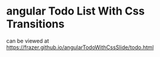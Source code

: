 # angular Todo List With Css Transitions

can be viewed at <a href="https://frazer.github.io/angularTodoWithCssSlide/todo.html">https://frazer.github.io/angularTodoWithCssSlide/todo.html</a>
